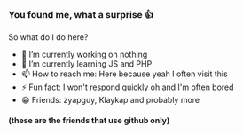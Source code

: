 ### You found me, what a surprise 👍
So what do I do here?

- 🔭 I’m currently working on nothing
- 🌱 I’m currently learning JS and PHP
- 📫 How to reach me: Here because yeah I often visit this
- ⚡ Fun fact: I won't respond quickly oh and I'm often bored
- 😁 Friends: zyapguy, Klaykap and probably more
#### (these are the friends that use github only)

